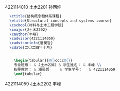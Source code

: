 4221114010 土木2201 孙西坤


```latex
  \ctitle{结构概念和体系课程}
  \etitle{Structural concepts and systems course}
  \cschool{材料与土木工程学院}
  \cmajor{J土木2202}
  \cauthor{丰峰}
  \cadvisor{4221114059}
  \cadvisorinfo{潘昊哲}
  \cdate{二〇二四年十月}
```


```latex

    \begin{tabular}{@{}cccc@{}}
    专业班级： & J土木2202 & 学生姓名： & 丰峰 \\
    指导教师： & 潘昊哲     & 学生学号：   & 4221114059
    \end{tabular}
```


4221114059 J土木2202 丰峰